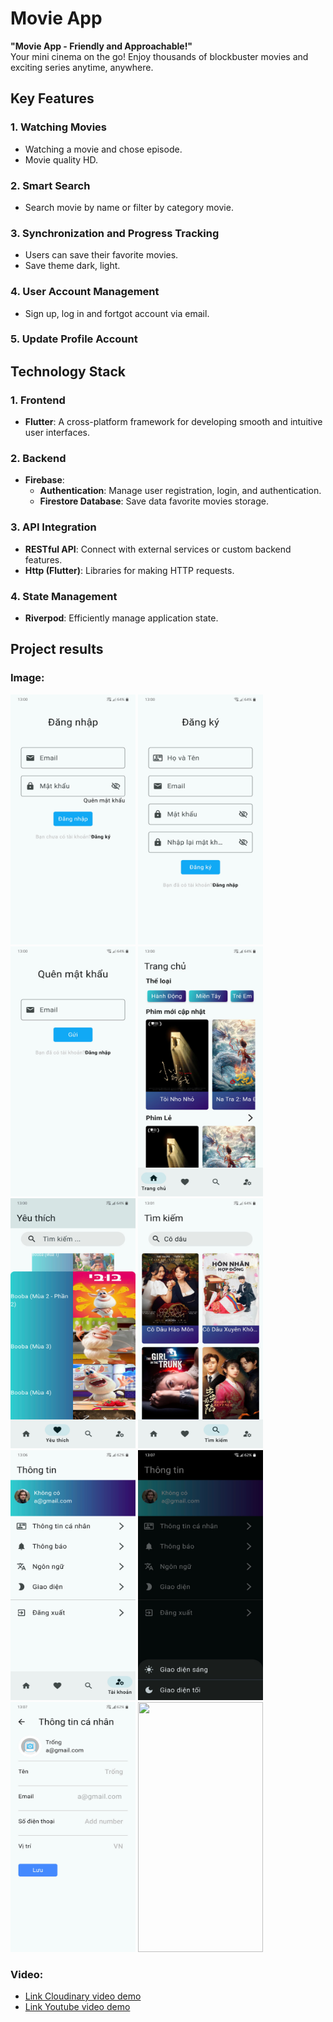 # Movie App
**"Movie App - Friendly and Approachable!"**  
Your mini cinema on the go! Enjoy thousands of blockbuster movies and exciting series anytime, anywhere.

## Key Features 

### 1. **Watching Movies**  
- Watching a movie and chose episode.
- Movie quality HD.

### 2. **Smart Search**  
- Search movie by name or filter by category movie.

### 3. **Synchronization and Progress Tracking**  
- Users can save their favorite movies.
- Save theme dark, light.

### 4. **User Account Management**  
- Sign up, log in and fortgot account via email.

### 5. **Update Profile Account**

## Technology Stack  

### 1. **Frontend**  
- **Flutter**: A cross-platform framework for developing smooth and intuitive user interfaces.  

### 2. **Backend**  
- **Firebase**:  
  - **Authentication**: Manage user registration, login, and authentication.  
  - **Firestore Database**: Save data favorite movies storage.  

### 3. **API Integration**  
- **RESTful API**: Connect with external services or custom backend features.  
- **Http (Flutter)**: Libraries for making HTTP requests.  

### 4. **State Management**  
- **Riverpod**: Efficiently manage application state.

## Project results

### Image:

<img src="assets/resultScreen/LoginScreen.jpg" width="200" height="400"> <img src="assets/resultScreen/RegisterScreen.jpg" width="200" height="400"> <img src="assets/resultScreen/ForgotScreen.jpg" width="200" height="400"> <img src="assets/resultScreen/HomeScreen.jpg" width="200" height="400"> <img src="assets/resultScreen/FavoriteScreen.jpg" width="200" height="400"> <img src="assets/resultScreen/SearchScreen.jpg" width="200" height="400"> <img src="assets/resultScreen/InforScreen.jpg" width="200" height="400"> <img src="assets/resultScreen/SettingScreen.jpg" width="200" height="400"> <img src="assets/resultScreen/ProfileScreen.jpg" width="200" height="400"> <img src="assets/resultScreen/home.gif" width="200" height="400">
### Video:

- [Link Cloudinary video demo](https://res.cloudinary.com/dksr7si4o/video/upload/v1738843726/flutter/video_kq/Movie-App-Demo_x5fe39.mp4)
- [Link Youtube video demo](https://youtube.com/shorts/45lzYWR05XI?feature=share)

